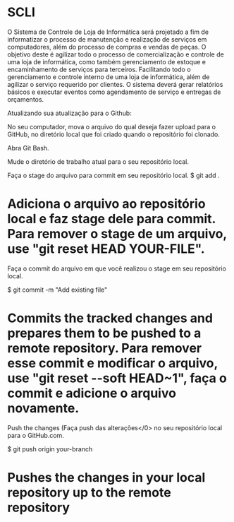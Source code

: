 # SCLI
O Sistema de Controle de Loja de Informática será projetado a fim de informatizar o processo de manutenção e realização de serviços em computadores, além do processo de compras e vendas de peças. O objetivo deste é agilizar todo o processo de comercialização e controle de uma loja de informática, como também gerenciamento de estoque e encaminhamento de serviços para terceiros. Facilitando todo o gerenciamento e controle interno de uma loja de informática, além de agilizar o serviço requerido por clientes.
O sistema deverá gerar relatórios básicos e executar eventos como agendamento de serviço e entregas de orçamentos.

Atualizando sua atualização para o Github:

No seu computador, mova o arquivo do qual deseja fazer upload para o GitHub, no diretório local que foi criado quando o repositório foi clonado.

Abra Git Bash.

Mude o diretório de trabalho atual para o seu repositório local.

Faça o stage do arquivo para commit em seu repositório local.
$ git add .
# Adiciona o arquivo ao repositório local e faz stage dele para commit. Para remover o stage de um arquivo, use "git reset HEAD YOUR-FILE".

Faça o commit do arquivo em que você realizou o stage em seu repositório local.

$ git commit -m "Add existing file"
# Commits the tracked changes and prepares them to be pushed to a remote repository. Para remover esse commit e modificar o arquivo, use "git reset --soft HEAD~1", faça o commit e adicione o arquivo novamente.
Push the changes (Faça push das alterações</0> no seu repositório local para o GitHub.com.

$ git push origin your-branch
# Pushes the changes in your local repository up to the remote repository 
